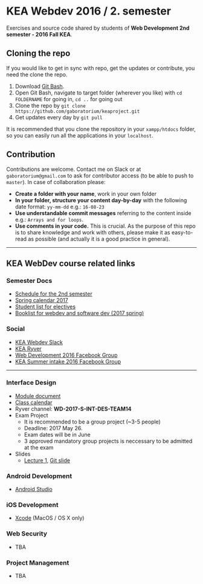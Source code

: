 # KEA Webdev 2016 / 2. semester

Exercises and source code shared by students of **Web Development 2nd semester - 2016 Fall KEA**.

## Cloning the repo

If you would like to get in sync with repo, get the updates or contribute, you need the clone the repo.

 1. Download [Git Bash](https://git-scm.com/downloads).
 2. Open Git Bash, navigate to target folder (wherever you like) with `cd FOLDERNAME` for going in, `cd ..` for going out
 3. Clone the repo by `git clone https://github.com/gaboratorium/keaproject.git`
 4. Get updates every day by `git pull`

  It is recommended that you clone the repository in your `xampp/htdocs` folder, so you can easily run all the applications in your `localhost`.

## Contribution

Contributions are welcome. Contact me on Slack or at `gaboratorium@gmail.com` to ask for contributor access (to be able to push to `master`).
In case of collaboration please:

- **Create a folder with your name**, work in your own folder
- **In your folder, structure your content day-by-day** with the following date format: `yy-mm-dd` e.g.: `16-08-23`
- **Use understandable commit messages** referring to the content inside e.g.: `Arrays and for loops`.
- **Use comments in your code.** This is crucial. As the purpose of this repo is to share knowledge and work with others, please make it as easy-to-read as possible (and actually it is a good practice in general).

----------

## KEA WebDev course related links

### Semester Docs

- [Schedule for the 2nd semester](https://docs.google.com/spreadsheets/d/17gByed864RbsS56MA0GOg_9y12aBSdRzT05_gZBqOGE/edit)
- [Spring calendar 2017](https://docs.google.com/spreadsheets/d/1BoB5vpid5NH-lPKG9DnzYB79-e3OeWWUhzEWhkzvGi0/edit#gid=0)
- [Student list for electives](https://docs.google.com/spreadsheets/d/1i0rEr2GUIH1Cc3FkyjfxpieIhY6S8pt7XQYEhxpUTqA/edit)
- [Booklist for webdev and software dev (2017 spring)](https://docs.google.com/document/d/1X5rBfg9xzvPu7ObpjmcE024oj3ric9v9Qw6Zct0SWjI/edit)

### Social

- [KEA Webdev Slack](https://keawebdev.slack.com/)
- [KEA Ryver](https://kea.ryver.com/)
- [Web Development 2016 Facebook Group](https://www.facebook.com/groups/215100098887982/)
- [KEA Summer intake 2016 Facebook Group](https://www.facebook.com/groups/keasummerintake16/)

----------

### Interface Design

- [Module document](https://docs.google.com/document/d/1seFl2bqnx69ohPNrSRW9kxCbE8zVVh9rqS-H4vG8cGQ)
- [Class calendar](https://docs.google.com/spreadsheets/d/1bMdcFp9vMaWDppFTcwUMLydR8XxNlgp6VEXxhDZtrlM/edit#gid=539010371)
- Ryver channel: **WD-2017-S-INT-DES-TEAM14**
- Exam Project
  - It is recommended to be a group project (~3-5 people)
  - Deadline: 2017 May 26.
  - Exam dates will be in June
  - 3 approved mandatory group projects is neccessary to be admitted at the exam
- Slides
  - [Lecture 1](https://docs.google.com/presentation/d/1EPlNvf2NHPGF76slh8qYh_O2IETWrKk04gstiSSlG-A/edit#slide=id.g20b2d1d24d_0_0), [Git slide](https://docs.google.com/presentation/d/1CsL_EZAFFbtbpLduzucABjkrVKCDHGR3dkZ6GGmsbaU/)

### Android Development

- [Android Studio](https://developer.android.com/studio/index.html?gclid=Cj0KEQiAwrbEBRDqxqzMsrTGmogBEiQAeSE6ZcxdntU1qR9RK41mHB1qwL2Fkab5lFNCyBiULLQJBk0aAiAs8P8HAQ)

### iOS Development

- [Xcode](https://itunes.apple.com/us/app/xcode/id497799835?mt=12) (MacOS / OS X only)

### Web Security

- TBA

### Project Management

- TBA
